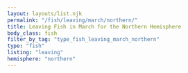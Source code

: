 ```yaml
---
layout: layouts/list.njk
permalink: "/fish/leaving/march/northern/"
title: Leaving Fish in March for the Northern Hemisphere
body_class: fish
filter_by_tag: "type_fish_leaving_march_northern"
type: "fish"
listing: "leaving"
hemisphere: "northern"
---
```

